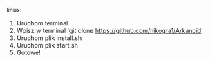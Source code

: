 linux:

1. Uruchom terminal
2. Wpisz w terminal 'git clone https://github.com/nikogra1/Arkanoid'
3. Uruchom plik install.sh
4. Uruchom plik start.sh
5. Gotowe!
